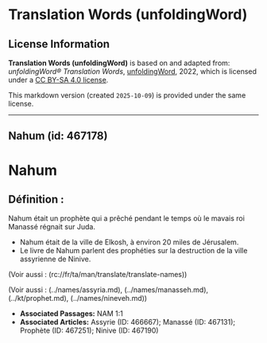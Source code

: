 # Translation Words (unfoldingWord)

## License Information

**Translation Words (unfoldingWord)** is based on and adapted from: _unfoldingWord® Translation Words_, [unfoldingWord](https://unfoldingword.org/utw), 2022, which is licensed under a [CC BY-SA 4.0 license](https://creativecommons.org/licenses/by-sa/4.0/legalcode.en).

This markdown version (created `2025-10-09`) is provided under the same license.



--------------------------------

## Nahum (id: 467178)

Nahum
=====

Définition :
------------

Nahum était un prophète qui a prêché pendant le temps où le mavais roi Manassé régnait sur Juda.

* Nahum était de la ville de Elkosh, à environ 20 miles de Jérusalem.
* Le livre de Nahum parlent des prophéties sur la destruction de la ville assyrienne de Ninive.

(Voir aussi : (rc://fr/ta/man/translate/translate\-names))

(Voir aussi : (../names/assyria.md), (../names/manasseh.md), (../kt/prophet.md), (../names/nineveh.md))

* **Associated Passages:** NAM 1:1
* **Associated Articles:** Assyrie (ID: 466667); Manassé (ID: 467131); Prophète (ID: 467251); Ninive (ID: 467190)

